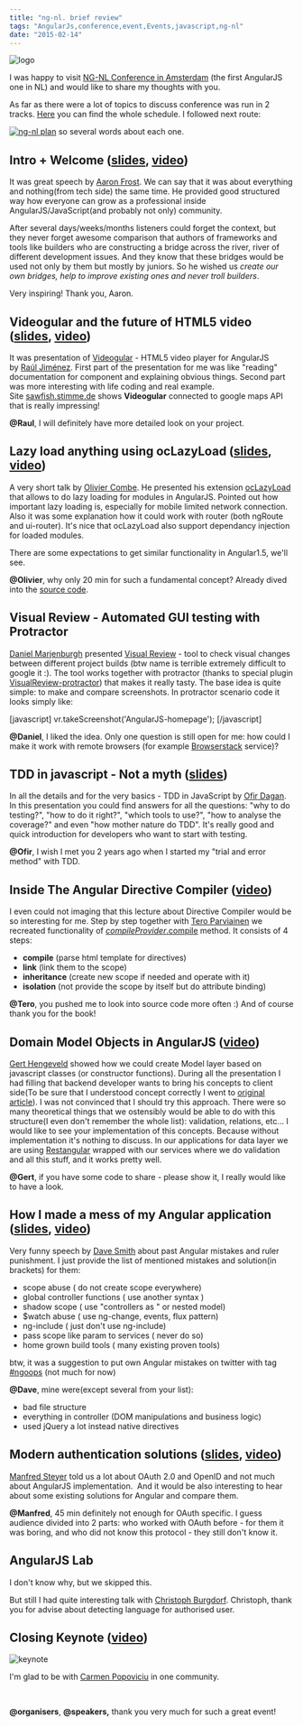 ```yaml
---
title: "ng-nl. brief review"
tags: "AngularJs,conference,event,Events,javascript,ng-nl"
date: "2015-02-14"
---
```


![logo](images/logo.png)

I was happy to visit [NG-NL Conference in Amsterdam](http://www.ng-nl.org/ "http://www.ng-nl.org/") (the first AngularJS one in NL) and would like to share my thoughts with you.

As far as there were a lot of topics to discuss conference was run in 2 tracks. [Here](http://www.ng-nl.org/#schedule "http://www.ng-nl.org/#schedule") you can find the whole schedule. I followed next route:

[![ng-nl plan](images/nov5Gjenk9lc_1hzCzj8dBPyNi3OZq6Hl4HViGEToUE.png)](http://stepansuvorov.com/blog/wp-content/uploads/2015/02/nov5Gjenk9lc_1hzCzj8dBPyNi3OZq6Hl4HViGEToUE.png) so several words about each one.

## Intro + Welcome ([slides](https://docs.google.com/presentation/d/1tE3fQUbmQUsMDmA0wc7z6dEhtyLk44GBKrVRtB58xoc/edit#slide=id.g78c807a97_329 "docs.google.com/presentation"), [video](https://www.youtube.com/watch?v=dJFV8wFU23A "youtube.com"))

It was great speech by [Aaron Frost](https://twitter.com/js_dev). We can say that it was about everything and nothing(from tech side) the same time. He provided good structured way how everyone can grow as a professional inside AngularJS/JavaScript(and probably not only) community.

After several days/weeks/months listeners could forget the context, but they never forget awesome comparison that authors of frameworks and tools like builders who are constructing a bridge across the river, river of different development issues. And they know that these bridges would be used not only by them but mostly by juniors. So he wished us _create our own bridges, help to improve existing ones and never troll builders_.

Very inspiring! Thank you, Aaron.

## Videogular and the future of HTML5 video ([slides](http://slides.com/elecash/deck#/), [video](https://www.youtube.com/watch?v=I7ZUkd44-Co "youtube.com"))

It was presentation of [Videogular](http://www.videogular.com/ "http://www.videogular.com/") - HTML5 video player for AngularJS by [Raúl Jiménez](https://twitter.com/elecash). First part of the presentation for me was like "reading" documentation for component and explaining obvious things. Second part was more interesting with life coding and real example. Site [sawfish.stimme.de](http://sawfish.stimme.de/ "http://sawfish.stimme.de/") shows **Videogular** connected to google maps API that is really impressing!

**@Raul**, I will definitely have more detailed look on your project.

## Lazy load anything using ocLazyLoad ([slides](http://slides.com/ocombe/ng-nl#/), [video](https://www.youtube.com/watch?v=mM45wIg_fpI "youtube.com"))

A very short talk by [Olivier Combe](https://twitter.com/OCombe). He presented his extension [ocLazyLoad](https://github.com/ocombe/ocLazyLoad "https://github.com/ocombe/ocLazyLoad") that allows to do lazy loading for modules in AngularJS. Pointed out how important lazy loading is, especially for mobile limited network connection. Also it was some explanation how it could work with router (both ngRoute and ui-router). It's nice that ocLazyLoad also support dependancy injection for loaded modules.

There are some expectations to get similar functionality in Angular1.5, we'll see.

**@Olivier**, why only 20 min for such a fundamental concept? Already dived into the [source code](https://github.com/ocombe/ocLazyLoad/blob/master/dist/ocLazyLoad.js "github.com").

## Visual Review - Automated GUI testing with Protractor

[Daniel Marjenburgh](https://twitter.com/dmarjenburgh) presented [Visual Review](https://github.com/xebia/VisualReview "https://github.com/xebia/VisualReview") - tool to check visual changes between different project builds (btw name is terrible extremely difficult to google it :). The tool works together with protractor (thanks to special plugin [VisualReview-protractor](https://github.com/xebia/VisualReview-protractor "https://github.com/xebia/VisualReview-protractor")) that makes it really tasty. The base idea is quite simple: to make and compare screenshots. In protractor scenario code it looks simply like:

\[javascript\] vr.takeScreenshot('AngularJS-homepage'); \[/javascript\]

**@Daniel**, I liked the idea. Only one question is still open for me: how could I make it work with remote browsers (for example [Browserstack](http://www.browserstack.com/ "http://www.browserstack.com/") service)?

## TDD in javascript - Not a myth ([slides](http://slides.com/ofird/tdd-in-javascript-not-a-myth--2#/))

In all the details and for the very basics - TDD in JavaScript by [Ofir Dagan](https://twitter.com/ofirdagan2). In this presentation you could find answers for all the questions: "why to do testing?", "how to do it right?", "which tools to use?", "how to analyse the coverage?" and even "how mother nature do TDD". It's really good and quick introduction for developers who want to start with testing.

**@Ofir**, I wish I met you 2 years ago when I started my "trial and error method" with TDD.

## Inside The Angular Directive Compiler ([video](https://www.youtube.com/watch?v=saA4rUSBSUk))

I even could not imaging that this lecture about Directive Compiler would be so interesting for me. Step by step together with [Tero Parviainen](https://twitter.com/teropa) we recreated functionality of [$compileProvider.$compile](https://docs.angularjs.org/api/ng/service/$compile "docs.angularjs.org") method. It consists of 4 steps:

- **compile** (parse html template for directives)
- **link** (link them to the scope)
- **inheritance** (create new scope if needed and operate with it)
- **isolation** (not provide the scope by itself but do attribute binding)

**@Tero**, you pushed me to look into source code more often :) And of course thank you for the book!

## Domain Model Objects in AngularJS ([video](https://www.youtube.com/watch?v=iz9zBWrhZUg "youtube.com"))

[Gert Hengeveld](https://twitter.com/GHengeveld) showed how we could create Model layer based on javascript classes (or constructor functions). During all the presentation I had filling that backend developer wants to bring his concepts to client side(To be sure that I understood concept correctly I went to [original article](https://medium.com/opinionated-angularjs/angular-model-objects-with-javascript-classes-2e6a067c73bc "Angular model objects with JavaScript classes")). I was not convinced that I should try this approach. There were so many theoretical things that we ostensibly would be able to do with this structure(I even don't remember the whole list): validation, relations, etc... I would like to see your implementation of this concepts. Because without implementation it's nothing to discuss. In our applications for data layer we are using [Restangular](https://github.com/mgonto/restangular "https://github.com/mgonto/restangular") wrapped with our services where we do validation and all this stuff, and it works pretty well.

**@Gert**, if you have some code to share - please show it, I really would like to have a look.

## How I made a mess of my Angular application ([slides](http://slides.com/djsmith/how-we-made-a-mess-of-our-angular-app/#/), [video](https://www.youtube.com/watch?v=n8JdXkKhDyU&feature=em-subs_digest "youtube.com"))

Very funny speech by [Dave Smith](https://twitter.com/djsmith42) about past Angular mistakes and ruler punishment. I just provide the list of mentioned mistakes and solution(in brackets) for them:

- scope abuse ( do not create scope everywhere)
- global controller functions ( use another syntax )
- shadow scope ( use "controllers as " or nested model)
- $watch abuse ( use ng-change, events, flux pattern)
- ng-include ( just don't use ng-include)
- pass scope like param to services ( never do so)
- home grown build tools ( many existing proven tools)

btw, it was a suggestion to put own Angular mistakes on twitter with tag [#ngoops](https://twitter.com/hashtag/ngoops?src=hash) (not much for now)

**@Dave**, mine were(except several from your list):

- bad file structure
- everything in controller (DOM manipulations and business logic)
- used jQuery a lot instead native directives

## Modern authentication solutions ([slides](https://www.dropbox.com/s/6144v595abh2lzq/steyer_oauth2_javascript.pdf?dl=0), [video](https://www.youtube.com/watch?v=7oGDG47KrXU "youtube.com"))

[Manfred Steyer](https://twitter.com/ManfredSteyer) told us a lot about OAuth 2.0 and OpenID and not much about AngularJS implementation.  And it would be also interesting to hear about some existing solutions for Angular and compare them.

**@Manfred**, 45 min definitely not enough for OAuth specific. I guess audience divided into 2 parts: who worked with OAuth before - for them it was boring, and who did not know this protocol - they still don't know it.

## AngularJS Lab

I don't know why, but we skipped this.

But still I had quite interesting talk with [Christoph Burgdorf](https://twitter.com/cburgdorf). Christoph, thank you for advise about detecting language for authorised user.

## Closing Keynote ([video](https://www.youtube.com/watch?v=czHsSDw6Dys "youtube.com"))

![keynote](images/keynote.jpg)

I'm glad to be with [Carmen Popoviciu](https://twitter.com/CarmenPopoviciu) in one community.

 

**@organisers**, **@speakers,** thank you very much for such a great event!
